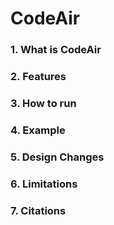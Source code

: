 # CodeAir

### 1. What is CodeAir 
### 2. Features
### 3. How to run 
### 4. Example
### 5. Design Changes
### 6. Limitations
### 7. Citations
